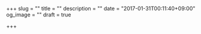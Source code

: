 +++
slug = ""
title = ""
description = ""
date = "2017-01-31T00:11:40+09:00"
og_image = ""
draft = true

+++

